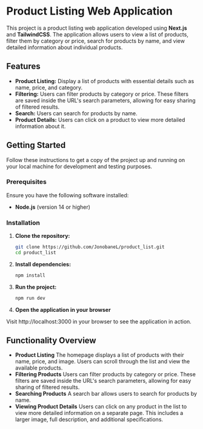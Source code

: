 # Product Listing Web Application

This project is a product listing web application developed using **Next.js** and **TailwindCSS**. The application allows users to view a list of products, filter them by category or price, search for products by name, and view detailed information about individual products.

## Features

- **Product Listing:** Display a list of products with essential details such as name, price, and category.
- **Filtering:** Users can filter products by category or price. These filters are saved inside the URL's search parameters, allowing for easy sharing of filtered results.
- **Search:** Users can search for products by name.
- **Product Details:** Users can click on a product to view more detailed information about it.

## Getting Started

Follow these instructions to get a copy of the project up and running on your local machine for development and testing purposes.

### Prerequisites

Ensure you have the following software installed:

- **Node.js** (version 14 or higher)

### Installation

1. **Clone the repository:**

   ```bash
   git clone https://github.com/JonobaneL/product_list.git
   cd product_list

2. **Install dependencies:**

   ```bash
   npm install
   
3. **Run the project:**

   ```bash
   npm run dev

4. **Open the application in your browser**

  Visit http://localhost:3000 in your browser to see the application in action.

## Functionality Overview

- **Product Listing** 
The homepage displays a list of products with their name, price, and image. Users can scroll through the list and view the available products.
- **Filtering Products** 
Users can filter products by category or price. These filters are saved inside the URL's search parameters, allowing for easy sharing of filtered results.
- **Searching Products** 
A search bar allows users to search for products by name.
- **Viewing Product Details** 
Users can click on any product in the list to view more detailed information on a separate page. This includes a larger image, full description, and additional specifications.

 
